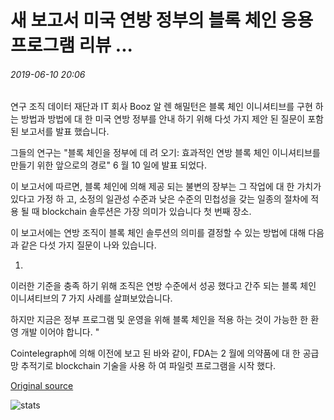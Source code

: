 # 새 보고서 미국 연방 정부의 블록 체인 응용 프로그램 리뷰 ...

###### 2019-06-10 20:06

연구 조직 데이터 재단과 IT 회사 Booz 알 렌 해밀턴은 블록 체인 이니셔티브를 구현 하는 방법과 방법에 대 한 미국 연방 정부를 안내 하기 위해 다섯 가지 제안 된 질문이 포함 된 보고서를 발표 했습니다.

그들의 연구는 "블록 체인을 정부에 데 려 오기: 효과적인 연방 블록 체인 이니셔티브를 만들기 위한 앞으로의 경로" 6 월 10 일에 발표 되었다.

이 보고서에 따르면, 블록 체인에 의해 제공 되는 불변의 장부는 그 작업에 대 한 가치가 있다고 가정 하 고, 소정의 일관성 수준과 낮은 수준의 민첩성을 갖는 일종의 절차에 적용 될 때 blockchain 솔루션은 가장 의미가 있습니다 첫 번째 장소.

이 보고서에는 연방 조직이 블록 체인 솔루션의 의미를 결정할 수 있는 방법에 대해 다음과 같은 다섯 가지 질문이 나와 있습니다.

1.

이러한 기준을 충족 하기 위해 조직은 연방 수준에서 성공 했다고 간주 되는 블록 체인 이니셔티브의 7 가지 사례를 살펴보았습니다.

하지만 지금은 정부 프로그램 및 운영을 위해 블록 체인을 적용 하는 것이 가능한 한 환영 개발 이어야 합니다. "

Cointelegraph에 의해 이전에 보고 된 바와 같이, FDA는 2 월에 의약품에 대 한 공급망 추적기로 blockchain 기술을 사용 하 여 파일럿 프로그램을 시작 했다.

[Original source](https://cointelegraph.com/news/new-report-reviews-blockchain-applications-by-us-federal-government)

![stats](https://c.statcounter.com/11760860/0/a89fa40b/1/ "stats")